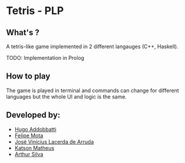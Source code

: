 # Tetris - PLP 

## What's ?

A tetris-like game implemented in 2 different langauges (C++, Haskell).

TODO: Implementation in Prolog

## How to play 

The game is played in terminal and commands can change for different languages but the whole UI and logic is the same.

## Developed by:

* [Hugo Addobbatti](https://github.com/hugoaddobbati)
* [Felipe Mota](https://github.com/fmota0)
* [José Vinícius Lacerda de Arruda](https://github.com/viniciuslacerda0)
* [Katson Matheus](https://github.com/katson1)
* [Arthur Silva](https://github.com/arthur1silva)